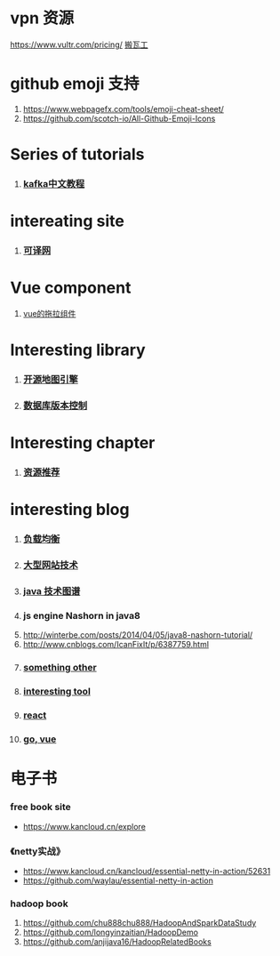 # vpn  资源
https://www.vultr.com/pricing/
[搬瓦工](https://bwh1.net/)

# github emoji 支持
1. https://www.webpagefx.com/tools/emoji-cheat-sheet/
2. https://github.com/scotch-io/All-Github-Emoji-Icons

# Series of tutorials
1. ### [kafka中文教程](http://orchome.com/kafka/index)

# intereating site
1. ### [可译网](https://coyee.com/)




# Vue component
1. [vue的拖拉组件](https://github.com/SortableJS/Vue.Draggable)

# Interesting library
1. ### [开源地图引擎](http://openlayers.org/)
2. ### [数据库版本控制](https://github.com/flyway/flyway)

# Interesting chapter
1. ### [资源推荐](https://zhuanlan.zhihu.com/p/28406406)

# interesting blog
1. ### [负载均衡](http://www.cnblogs.com/edisonchou/category/585873.html)
2. ### [大型网站技术](http://www.cnblogs.com/edisonchou/p/3773828.html)
3. ### [java 技术图谱](https://mp.weixin.qq.com/s/UIg98kmGKxnpW8hh_6yxeg)
4. ### js engine Nashorn  in java8
1. http://winterbe.com/posts/2014/04/05/java8-nashorn-tutorial/
2. http://www.cnblogs.com/IcanFixIt/p/6387759.html
5. ###  [something other](https://halfrost.com)
6. ### [interesting tool](https://haoji.me/)
7. ### [react](https://github.com/hujiulong/blog)
8. ### [go, vue](http://www.chairis.cn)



# 电子书
### free book site
- https://www.kancloud.cn/explore

### 《netty实战》
- https://www.kancloud.cn/kancloud/essential-netty-in-action/52631
- https://github.com/waylau/essential-netty-in-action

### hadoop book
1. https://github.com/chu888chu888/HadoopAndSparkDataStudy
2. https://github.com/longyinzaitian/HadoopDemo
3. https://github.com/anjijava16/HadoopRelatedBooks
